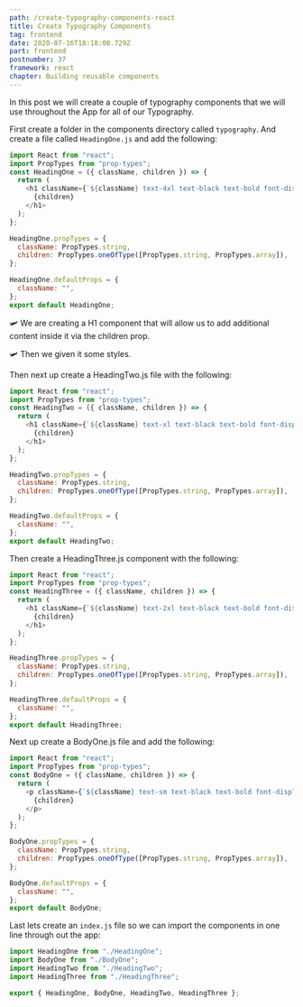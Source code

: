```yaml
---
path: /create-typography-components-react
title: Create Typography Components
tag: frontend
date: 2020-07-16T18:18:08.729Z
part: frontend
postnumber: 37
framework: react
chapter: Building reusable components
---
```

In this post we will create a couple of typography components that we will use throughout the App for all of our Typography.

First create a folder in the components directory called `typography`. And create a file called `HeadingOne.js` and add the following:



```javascript
import React from "react";
import PropTypes from "prop-types";
const HeadingOne = ({ className, children }) => {
  return (
    <h1 className={`${className} text-4xl text-black text-bold font-display`}>
      {children}
    </h1>
  );
};

HeadingOne.propTypes = {
  className: PropTypes.string,
  children: PropTypes.oneOfType([PropTypes.string, PropTypes.array]),
};

HeadingOne.defaultProps = {
  className: "",
};
export default HeadingOne;


```

🛩️ We are creating a H1 component that will allow us to add additional content inside it via the children prop.

🛩️ Then we given it some styles.

Then next up create a HeadingTwo.js file with the following:



```javascript
import React from "react";
import PropTypes from "prop-types";
const HeadingTwo = ({ className, children }) => {
  return (
    <h1 className={`${className} text-xl text-black text-bold font-display`}>
      {children}
    </h1>
  );
};

HeadingTwo.propTypes = {
  className: PropTypes.string,
  children: PropTypes.oneOfType([PropTypes.string, PropTypes.array]),
};

HeadingTwo.defaultProps = {
  className: "",
};
export default HeadingTwo;


```

Then create a HeadingThree.js component with the following:



```javascript
import React from "react";
import PropTypes from "prop-types";
const HeadingThree = ({ className, children }) => {
  return (
    <h1 className={`${className} text-2xl text-black text-bold font-display`}>
      {children}
    </h1>
  );
};

HeadingThree.propTypes = {
  className: PropTypes.string,
  children: PropTypes.oneOfType([PropTypes.string, PropTypes.array]),
};

HeadingThree.defaultProps = {
  className: "",
};
export default HeadingThree;


```

Next up create a BodyOne.js file and add the following:



```javascript
import React from "react";
import PropTypes from "prop-types";
const BodyOne = ({ className, children }) => {
  return (
    <p className={`${className} text-sm text-black text-bold font-display`}>
      {children}
    </p>
  );
};

BodyOne.propTypes = {
  className: PropTypes.string,
  children: PropTypes.oneOfType([PropTypes.string, PropTypes.array]),
};

BodyOne.defaultProps = {
  className: "",
};
export default BodyOne;


```



Last lets create an `index.js` file so we can import the components in one line through out the app:

```javascript
import HeadingOne from "./HeadingOne";
import BodyOne from "./BodyOne";
import HeadingTwo from "./HeadingTwo";
import HeadingThree from "./HeadingThree";

export { HeadingOne, BodyOne, HeadingTwo, HeadingThree };

```